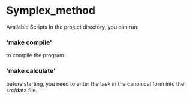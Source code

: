 # Symplex_method
Available Scripts
In the project directory, you can run:
### 'make compile'
to compile the program
### 'make calculate'
before starting, you need to enter the task in the canonical form into the src/data file.
